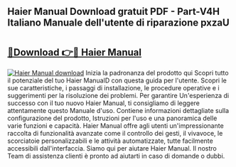 ## Haier Manual Download gratuit PDF - Part-V4H Italiano Manuale dell'utente di riparazione pxzaU

# <h2><a href="http://dfam33.blite.top/?on=Haier+Manual">🔗Download 👉🔴 Haier Manual</a></h2>

[![Haier Manual download](https://i.imgur.com/lujVjoI.png)](http://dfam33.blite.top/?on=Haier+Manual)
Inizia la padronanza del prodotto qui Scopri tutto il potenziale del tuo Haier ManualD con questa guida per l'utente. Scopri le sue caratteristiche, i passaggi di installazione, le procedure operative e i suggerimenti per la risoluzione dei problemi. Per garantire Un'esperienza di successo con il tuo nuovo Haier Manual, ti consigliamo di leggere attentamente questo Manuale d'uso. Contiene informazioni dettagliate sulla configurazione del prodotto, Istruzioni per l'uso e una panoramica delle varie funzioni e capacità. Haier Manual offre agli utenti un'impressionante raccolta di funzionalità avanzate come il controllo dei gesti, il vivavoce, le scorciatoie personalizzabili e le attività automatizzate, tutte facilmente accessibili dall'interfaccia. Siamo qui per aiutare Haier Manual. Il nostro Team di assistenza clienti è pronto ad aiutarti in caso di domande o dubbi.
